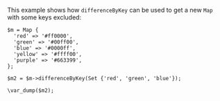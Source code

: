 This example shows how `differenceByKey` can be used to get a new `Map` with some keys excluded:

```basic-usage.php
$m = Map {
  'red' => '#ff0000',
  'green' => '#00ff00',
  'blue' => '#0000ff',
  'yellow' => '#ffff00',
  'purple' => '#663399',
};

$m2 = $m->differenceByKey(Set {'red', 'green', 'blue'});

\var_dump($m2);
```
